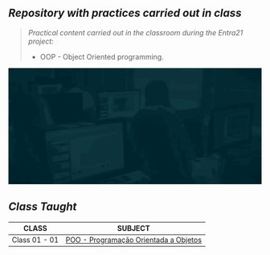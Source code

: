 ## _Repository with practices carried out in class_

> _Practical content carried out in the classroom during the Entra21 project:_
> - OOP - Object Oriented programming.

![Gif Entra21](https://raw.githubusercontent.com/seiler-emerson/Entra21_Logica_Java_2022/main/gif/entra21.gif)

## _Class Taught_

| CLASS | SUBJECT |
|------|---------|
|Class 01 - 01|[POO - Programação Orientada a Objetos ](./Aula%2001%20-%2001%20-%20Orientação%20Objeto/)                                    
